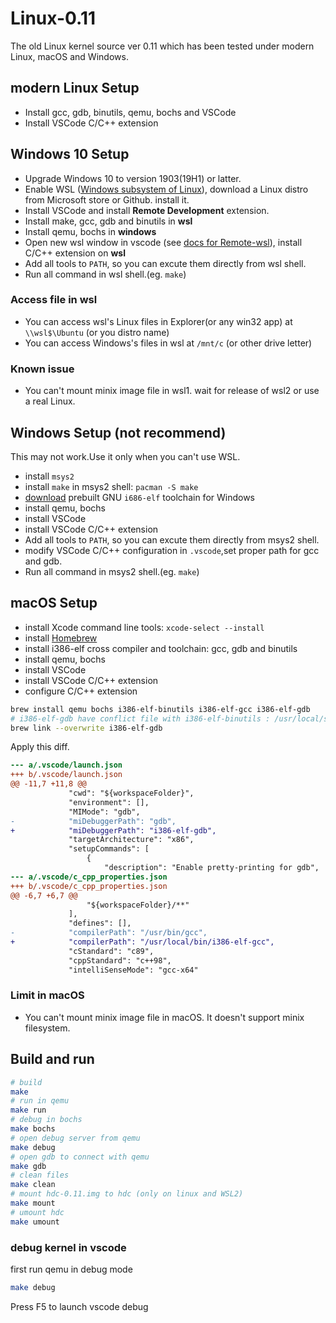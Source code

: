 # Linux-0.11

The old Linux kernel source ver 0.11 which has been tested under modern Linux, macOS and Windows.

## modern Linux Setup

* Install gcc, gdb, binutils, qemu, bochs and VSCode
* Install VSCode C/C++ extension

## Windows 10 Setup

* Upgrade Windows 10 to version 1903(19H1) or latter.
* Enable WSL ([Windows subsystem of Linux](https://docs.microsoft.com/windows/wsl)), download a Linux distro from Microsoft store or Github. install it.
* Install VSCode and install **Remote Development** extension.
* Install make, gcc, gdb and binutils in **wsl**
* Install qemu, bochs in **windows**
* Open new wsl window in vscode (see [docs for Remote-wsl](https://aka.ms/vscode-remote/wsl/getting-started)), install C/C++ extension on **wsl**
* Add all tools to `PATH`, so you can excute them directly from wsl shell.
* Run all command in wsl shell.(eg. `make`)

### Access file in wsl

* You can access wsl's Linux files in Explorer(or any win32 app) at `\\wsl$\Ubuntu` (or you distro name)
* You can access Windows's files in wsl at `/mnt/c` (or other drive letter)

### Known issue

* You can't mount minix image file in wsl1. wait for release of wsl2 or use a real Linux.

## Windows Setup (not recommend)

This may not work.Use it only when you can't use WSL.

* install `msys2`
* install `make` in msys2 shell: `pacman -S make`
* [download](https://github.com/lordmilko/i686-elf-tools/releases) prebuilt GNU `i686-elf` toolchain for Windows
* install qemu, bochs
* install VSCode
* install VSCode C/C++ extension
* Add all tools to `PATH`, so you can excute them directly from msys2 shell.
* modify VSCode C/C++ configuration in `.vscode`,set proper path for gcc and gdb.
* Run all command in msys2 shell.(eg. `make`)

## macOS Setup

* install Xcode command line tools: `xcode-select --install`
* install [Homebrew](https://brew.sh/)
* install i386-elf cross compiler and toolchain: gcc, gdb and binutils
* install qemu, bochs
* install VSCode
* install VSCode C/C++ extension
* configure C/C++ extension

```bash
brew install qemu bochs i386-elf-binutils i386-elf-gcc i386-elf-gdb
# i386-elf-gdb have conflict file with i386-elf-binutils : /usr/local/share/info/bfd.info
brew link --overwrite i386-elf-gdb
```

Apply this diff.

```diff
--- a/.vscode/launch.json
+++ b/.vscode/launch.json
@@ -11,7 +11,8 @@
             "cwd": "${workspaceFolder}",
             "environment": [],
             "MIMode": "gdb",
-            "miDebuggerPath": "gdb",
+            "miDebuggerPath": "i386-elf-gdb",
             "targetArchitecture": "x86",
             "setupCommands": [
                 {
                     "description": "Enable pretty-printing for gdb",
--- a/.vscode/c_cpp_properties.json
+++ b/.vscode/c_cpp_properties.json
@@ -6,7 +6,7 @@
                 "${workspaceFolder}/**"
             ],
             "defines": [],
-            "compilerPath": "/usr/bin/gcc",
+            "compilerPath": "/usr/local/bin/i386-elf-gcc",
             "cStandard": "c89",
             "cppStandard": "c++98",
             "intelliSenseMode": "gcc-x64"
```

### Limit in macOS

* You can't mount minix image file in macOS. It doesn't support minix filesystem.

## Build and run

```bash
# build
make
# run in qemu
make run
# debug in bochs
make bochs
# open debug server from qemu
make debug
# open gdb to connect with qemu
make gdb
# clean files
make clean
# mount hdc-0.11.img to hdc (only on linux and WSL2)
make mount
# umount hdc
make umount
```

### debug kernel in vscode

first run qemu in debug mode

```bash
make debug
```

Press F5 to launch vscode debug
